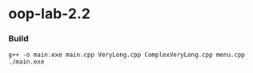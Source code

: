 # oop-lab-2.2

### Build
```
g++ -o main.exe main.cpp VeryLong.cpp ComplexVeryLong.cpp menu.cpp
./main.exe
```
